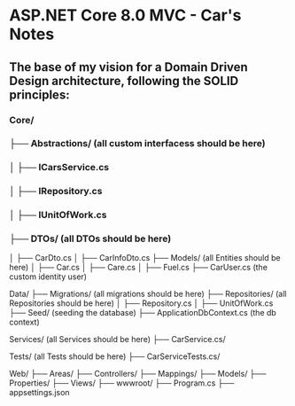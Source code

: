 # ASP.NET Core 8.0 MVC - Car's Notes
## The base of my vision for a Domain Driven Design architecture, following the SOLID principles:

### Core/
### ├── Abstractions/		            (all custom interfacess should be here)
### │   ├── ICarsService.cs
### │   ├── IRepository.cs
### │   ├── IUnitOfWork.cs
### ├── DTOs/                       (all DTOs should be here)
│   ├── CarDto.cs
│   ├── CarInfoDto.cs
├── Models/                     (all Entities should be here)
│   ├── Car.cs
│   ├── Care.cs
│   ├── Fuel.cs
├── CarUser.cs                  (the custom identity user)

Data/
├── Migrations/		              (all migrations should be here)
├── Repositories/               (all Repositories should be here)
│   ├── Repository.cs
│   ├── UnitOfWork.cs
├── Seed/                       (seeding the database)
├── ApplicationDbContext.cs     (the db context)

Services/                       (all Services should be here)
├── CarService.cs/

Tests/                          (all Tests should be here)
├── CarServiceTests.cs/	

Web/
├── Areas/
├── Controllers/
├── Mappings/
├── Models/
├── Properties/
├── Views/
├── wwwroot/
├── Program.cs
├── appsettings.json
